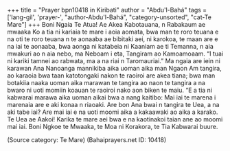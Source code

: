 +++
title = "Prayer bpn10418 in Kiribati"
author = "Abdu'l-Bahá"
tags = ['lang-gil', 'prayer-', "author-Abdu'l-Bahá", "category-unsorted", "cat-Te Mare"]
+++
Boni Ngaia Te Atua! Ae Akea Kabotauana, n Rabakaum ae mwaaka Ko a tia ni kariaia te mare i aoia aomata, bwa man te roro teuana e na oti te roro teuana n te aonaaba ae bibitaki aei, ni karokoa, te maan are e na iai te aonaaba, bwa aonga ni katabeia ni Kaaniam ae ti Temanna, n aia mwakuri ao n aia nebo, ma Neboam i eta, Tangiram ao Kamoamoaam. “I tuai ni kariki tamnei ao rabwata, ma a na riai n Taromauriai.” Ma ngaia are iein ni karawan Ana Nanoanga mannikiba aika uoman aika man Ngaon Am tangira, ao karaoia bwa taan katotongaki nakon te raoiroi are akea tiana; bwa man botakiia naaka uoman aika marawan te tangira ao naon te tangira a na bwaro ni uoti momiin koauan te raoiroi nako aon biken te maiu.  “E a tia ni kabwarai marawa aika uoman aikai bwa a nang kaitibo: Mai iai te marena i marenaia are e aki konaa n riaoaki. Are bon Ana bwai n tangira te Uea, a na aki tabe iai? Are mai iai e na uoti moomi aika a kakaawaki ao aika a karako.
Te Uea ae Aakoi!  Karika te mare aei bwa e na kaotinakoi taian ane ao moomi mai iai.  Boni Ngkoe te Mwaaka, te Moa ni Korakora, te Tia Kabwarai buure.

(Source category: Te Mare)
(Bahaiprayers.net ID: 10418)
